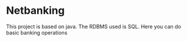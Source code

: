 # Netbanking
This project is based on java. The RDBMS used is SQL. 
Here you can do basic banking operations
